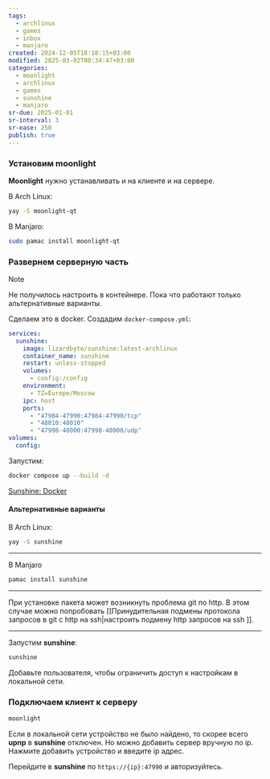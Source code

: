 ```yaml
---
tags:
  - archlinux
  - games
  - inbox
  - manjaro
created: 2024-12-05T18:18:15+03:00
modified: 2025-03-02T00:34:47+03:00
categories:
  - moonlight
  - archlinux
  - games
  - sunshine
  - manjaro
sr-due: 2025-01-01
sr-interval: 3
sr-ease: 250
publish: true
---
```

### Установим moonlight

**Moonlight** нужно устанавливать и на клиенте и на сервере.

В Arch Linux:

```sh
yay -S moonlight-qt
```

В Manjaro:

```sh
sudo pamac install moonlight-qt
```

### Развернем серверную часть

> [!note] 
> Не получилось настроить в контейнере. Пока что работают только альтернативные варианты. 

Сделаем это в docker. Создадим `docker-compose.yml`:

```yml title:docker-compose.yml ln:true
services:
  sunshine:
    image: lizardbyte/sunshine:latest-archlinux
    container_name: sunshine
    restart: unless-stopped
    volumes:
      - config:/config
    environment:
      - TZ=Europe/Moscow
    ipc: host
    ports:
      - "47984-47990:47984-47990/tcp"
      - "48010:48010"
      - "47998-48000:47998-48000/udp"
volumes:
  config:
```

Запустим:

```sh
docker compose up --build -d
```

[Sunshine: Docker](https://docs.lizardbyte.dev/projects/sunshine/en/master/md_DOCKER__README.html)
#### Альтернативные варианты

В Arch Linux:

```sh
yay -S sunshine
```

---

В Manjaro

```sh
pamac install sunshine
```

---

При установке пакета может возникнуть проблема git по http. В этом случае можно попробовать [[Принудительная подмены протокола запросов в git с http на ssh|настроить подмену http запросов на ssh ]].

---

Запустим **sunshine**:

```sh
sunshine
```

Добавьте пользователя, чтобы ограничить доступ к настройкам в локальной сети.
### Подключаем клиент к серверу

```sh
moonlight
```

Если в локальной сети устройство не было найдено, то скорее всего **upnp** в **sunshine** отключен. Но можно добавить сервер вручную по ip. Нажмите добавить устройство и введите ip адрес.

Перейдите в **sunshine** по `https://{ip}:47990` и авторизуйтесь.



